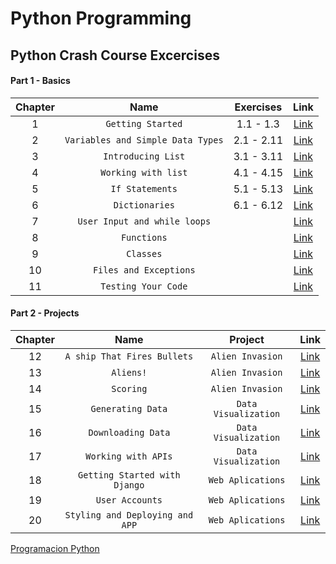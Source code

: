 # Python Programming
## Python Crash Course Excercises
#### Part 1 - Basics
| Chapter | Name | Exercises | Link |
| :-------------: |:-------------:| :-------------:| :-------------: |
|1|`Getting Started`|1.1 - 1.3|[Link](https://github.com/CamarenaAI/Programacion-Python/tree/main/Books-Libros/Python%20Crash%20Course/Part%20I%20-%20Basics/Chapter%201%20-%20Getting%20Started/Excercises)|
|2|`Variables and Simple Data Types`|2.1 - 2.11|[Link](https://github.com/CamarenaAI/Programacion-Python/tree/main/Books-Libros/Python%20Crash%20Course/Part%20I%20-%20Basics/Chapter%202%20-%20Variables%20and%20Simple%20Data%20Types/Excercises)|
|3|`Introducing List`|3.1 - 3.11|[Link](https://github.com/CamarenaAI/Programacion-Python/tree/main/Books-Libros/Python%20Crash%20Course/Part%20I%20-%20Basics/Chapter%203%20-%20Introducing%20List/Excercises)|
|4|`Working with list`|4.1 - 4.15|[Link](https://github.com/CamarenaAI/Programacion-Python/tree/main/Books-Libros/Python%20Crash%20Course/Part%20I%20-%20Basics/Chapter%204%20-%20Working%20with%20List/Exercises)|
|5|`If Statements`|5.1 - 5.13|[Link](https://github.com/CamarenaAI/Programacion-Python/tree/main/Books-Libros/Python%20Crash%20Course/Part%20I%20-%20Basics/Chapter%205%20-%20If%20Statements/Excercises)|
|6|`Dictionaries`|6.1 - 6.12|[Link](https://github.com/CamarenaAI/Programacion-Python/tree/main/Books-Libros/Python%20Crash%20Course/Part%20I%20-%20Basics/Chapter%206%20-%20Dictionaries/Exercises)|
|7|`User Input and while loops`||[Link]()|
|8|`Functions`||[Link]()|
|9|`Classes`||[Link]()|
|10|`Files and Exceptions`||[Link]()|
|11|`Testing Your Code`||[Link]()|

#### Part 2 - Projects
|  Chapter  | Name |Project | Link |
| :-------------: |:-------------:| :-------------:| :-------------: |
|12|`A ship That Fires Bullets`|`Alien Invasion`|[Link]()|
|13|`Aliens!`|`Alien Invasion`|[Link]()|
|14|`Scoring`|`Alien Invasion`|[Link]()|
|15|`Generating Data`|`Data Visualization`|[Link]()|
|16|`Downloading Data`|`Data Visualization`|[Link]()|
|17|`Working with APIs`|`Data Visualization`|[Link]()|
|18|`Getting Started with Django`|`Web Aplications`|[Link]()|
|19|`User Accounts`|`Web Aplications`|[Link]()|
|20|`Styling and Deploying and APP`|`Web Aplications`|[Link]()|

[Programacion Python](https://github.com/CamarenaAI/Programacion-Python)
